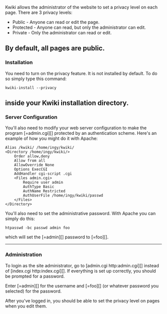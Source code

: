 Kwiki allows the administrator of the website to set a privacy level on each page. There are 3 privacy levels:

* Public - Anyone can read or edit the page.
* Protected - Anyone can read, but only the administrator can edit.
* Private - Only the administrator can read or edit.

By default, all pages are public.
----

### Installation

You need to turn on the privacy feature. It is not installed by default. To do so simply type this command:

    kwiki-install --privacy

inside your Kwiki installation directory.
----

### Server Configuration

You'll also need to modify your web server configuration to make the program [=admin.cgi][] protected by an authentication scheme. Here's an example of how you might do it with Apache:

    Alias /kwiki/ /home/ingy/kwiki/
    <Directory /home/ingy/kwiki/>
        Order allow,deny
        Allow from all
        AllowOverride None
        Options ExecCGI
        AddHandler cgi-script .cgi
        <Files admin.cgi>
            Require user admin
            AuthType Basic
            AuthName Restricted
            AuthUserFile /home/ingy/kwiki/passwd
        </Files>
    </Directory>

You'll also need to set the administrative password. With Apache you can simply do this:

    htpasswd -bc passwd admin foo

which will set the [=admin][] password to [=foo][].

---

### Administration

To login as the site administrator, go to [admin.cgi http:admin.cgi][] instead of [index.cgi http:index.cgi][]. If everything is set up correctly, you should be prompted for a password.

Enter [=admin][] for the username and [=foo][] (or whatever password you selected) for the password. 

After you've logged in, you should be able to set the privacy level on pages when you edit them.
